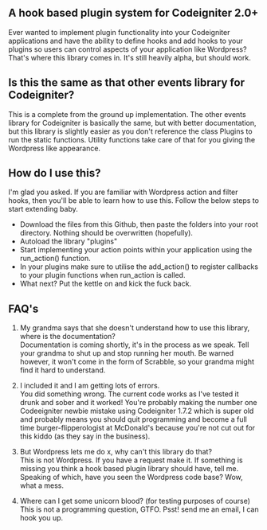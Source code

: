 ## A hook based plugin system for Codeigniter 2.0+

Ever wanted to implement plugin functionality into your Codeigniter applications and have the ability to define hooks and add hooks to your plugins so users can control aspects of your application like Wordpress? That's where this library comes in. It's still heavily alpha, but should work.

## Is this the same as that other events library for Codeigniter?

This is a complete from the ground up implementation. The other events library for Codeigniter is basically the same, but with better documentation, but this library is slightly easier as you don't reference the class Plugins to run the static functions. Utility functions take care of that for you giving the Wordpress like appearance. 

## How do I use this?

I'm glad you asked. If you are familiar with Wordpress action and filter hooks, then you'll be able to learn how to use this. Follow the below steps to start extending baby.

* Download the files from this Github, then paste the folders into your root directory. Nothing should be overwritten (hopefully).
* Autoload the library "plugins"
* Start implementing your action points within your application using the run_action() function.
* In your plugins make sure to utilise the add_action() to register callbacks to your plugin functions when run_action is called.
* What next? Put the kettle on and kick the fuck back.

## FAQ's

1. My grandma says that she doesn't understand how to use this library, where is the documentation?  
Documentation is coming shortly, it's in the process as we speak. Tell your grandma to shut up and stop running her mouth. Be warned however, it won't come in the form of Scrabble, so your grandma might find it hard to understand.

2. I included it and I am getting lots of errors.  
You did something wrong. The current code works as I've tested it drunk and sober and it worked! You're probably making the number one Codeeigniter newbie mistake using Codeigniter 1.7.2 which is super old and probably means you should quit programming and become a full time burger-flipperologist at McDonald's because you're not cut out for this kiddo (as they say in the business).

3. But Wordpress lets me do x, why can't this library do that?  
This is not Wordpress. If you have a request make it. If something is missing you think a hook based plugin library should have, tell me. Speaking of which, have you seen the Wordpress code base? Wow, what a mess.

4. Where can I get some unicorn blood? (for testing purposes of course)  
This is not a programming question, GTFO. Psst! send me an email, I can hook you up.
